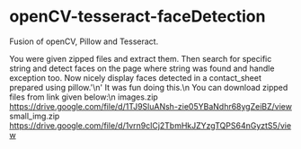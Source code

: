 # openCV-tesseract-faceDetection
Fusion of openCV, Pillow and Tesseract.

You were given zipped files and extract them. Then search for specific string and detect faces on the page where string was found and handle exception too.
Now nicely display faces detected in a contact_sheet prepared using pillow.'\n'
It was fun doing this.\n
You can download zipped files from link given below:\n
images.zip
https://drive.google.com/file/d/1TJ9SluANsh-zie05YBaNdhr68ygZeiBZ/view
small_img.zip
https://drive.google.com/file/d/1vrn9clCj2TbmHkJZYzgTQPS64nGyztS5/view

